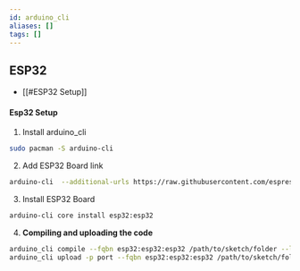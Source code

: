 ```yaml
---
id: arduino_cli
aliases: []
tags: []
---
```


## ESP32

- [[#ESP32 Setup]]

#### Esp32 Setup

1. Install arduino_cli

```bash
sudo pacman -S arduino-cli

```

2. Add ESP32 Board link

```bash
arduino-cli  --additional-urls https://raw.githubusercontent.com/espressif/arduino-esp32/gh-pages/package_esp32_index.json
```

3. Install ESP32 Board

```bash
arduino-cli core install esp32:esp32
```

4. **Compiling and uploading the code**

```bash
arduino_cli compile --fqbn esp32:esp32:esp32 /path/to/sketch/folder --log
arduino_cli upload -p port --fqbn esp32:esp32:esp32 /path/to/sketch/folder --log
```
